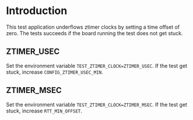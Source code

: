 # Introduction

This test application underflows ztimer clocks by setting a time offset of zero.
The tests succeeds if the board running the test does not get stuck.


## ZTIMER_USEC

Set the environment variable `TEST_ZTIMER_CLOCK=ZTIMER_USEC`. If the test get
stuck, increase `CONFIG_ZTIMER_USEC_MIN`.


## ZTIMER_MSEC

Set the environment variable `TEST_ZTIMER_CLOCK=ZTIMER_MSEC`. If the test get
stuck, increase `RTT_MIN_OFFSET`.
